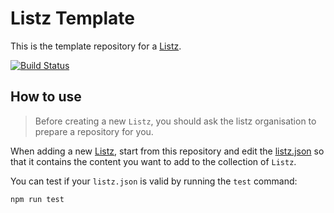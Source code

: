# Listz Template

This is the template repository for a [Listz](https://github.com/listz/listz).

[![Build Status](https://travis-ci.org/listz/listz-template.svg?branch=master)](https://travis-ci.org/listz/listz-template)

## How to use

> Before creating a new `Listz`, you should ask the listz organisation to prepare a repository for you.

When adding a new [Listz](https://github.com/listz/listz#what-is-a-listz), start from this repository and edit the [listz.json](listz.json) so that it contains the content you want to add to the collection of `Listz`.

You can test if your `listz.json` is valid by running the `test` command:

```shell
npm run test
```

